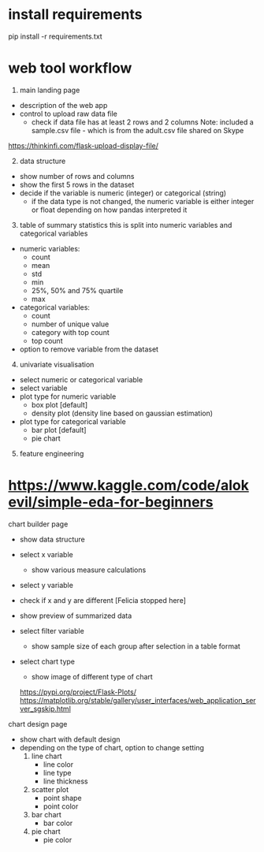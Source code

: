 # install requirements

pip install -r requirements.txt

# web tool workflow 

1. main landing page 
- description of the web app 
- control to upload raw data file
    - check if data file has at least 2 rows and 2 columns 
Note: included a sample.csv file - which is from the adult.csv file shared on Skype

https://thinkinfi.com/flask-upload-display-file/


2. data structure 
- show number of rows and columns
- show the first 5 rows in the dataset 
- decide if the variable is numeric (integer) or categorical (string)
    - if the data type is not changed, the numeric variable is either integer or float
        depending on how pandas interpreted it 

3. table of summary statistics 
this is split into numeric variables and categorical variables 
- numeric variables:
    - count
    - mean
    - std
    - min
    - 25%, 50% and 75% quartile 
    - max
- categorical variables:
    - count 
    - number of unique value
    - category with top count
    - top count
- option to remove variable from the dataset

4. univariate visualisation 
- select numeric or categorical variable 
- select variable 
- plot type for numeric variable 
    - box plot [default]
    - density plot (density line based on gaussian estimation)
- plot type for categorical variable
    - bar plot [default]
    - pie chart 

5. feature engineering 

# https://www.kaggle.com/code/alokevil/simple-eda-for-beginners
chart builder page 
- show data structure
- select x variable 
    - show various measure calculations
- select y variable
- check if x and y are different [Felicia stopped here]
- show preview of summarized data 
- select filter variable 
    - show sample size of each group after selection in a table format
- select chart type 
    - show image of different type of chart 

    https://pypi.org/project/Flask-Plots/
    https://matplotlib.org/stable/gallery/user_interfaces/web_application_server_sgskip.html

chart design page 
- show chart with default design 
- depending on the type of chart, option to change setting 
    1. line chart 
        - line color 
        - line type
        - line thickness
    2. scatter plot 
        - point shape 
        - point color 
    3. bar chart 
        - bar color 
    4. pie chart 
        - pie color